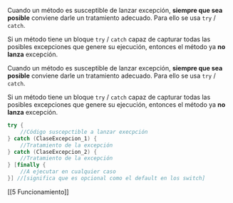 Cuando un método es susceptible de lanzar excepción, **siempre que sea posible** conviene darle un tratamiento adecuado. Para ello se usa `try` / `catch`.

Si un método tiene un bloque `try` / `catch` capaz de capturar todas las posibles excepciones que genere su ejecución, entonces el método ya **no lanza** excepción.

Cuando un método es susceptible de lanzar excepción, **siempre que sea posible** conviene darle un tratamiento adecuado. Para ello se usa `try` / `catch`.

Si un método tiene un bloque `try` / `catch` capaz de capturar todas las posibles excepciones que genere su ejecución, entonces el método ya **no lanza** excepción.

```java
try {
	//Código suscepctible a lanzar execpción
} catch (ClaseExcepcion_1) {
	//Tratamiento de la excepción
} catch (ClaseExcepcion_2) {
	//Tratamiento de la excepción
} [finally {
	//A ejecutar en cualquier caso
}] //[significa que es opcional como el default en los switch]
```

[[5 Funcionamiento]]